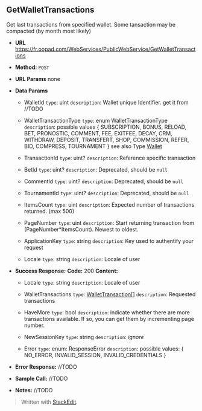 **GetWalletTransactions**
----
  Get last transactions from specified wallet. 
  Some tansaction may be compacted (by month most likely)
  
* **URL**
  https://fr.oopad.com/WebServices/PublicWebService/GetWalletTransactions

* **Method:**
  `POST` 
  
*  **URL Params**
	none

* **Data Params**

  	- WalletId
		`type`: uint
		`description`: Wallet unique Identifier. get it from //TODO
		
  	- WalletTransactionType
		`type`: enum WalletTransactionType
		`description`: possible values { SUBSCRIPTION, BONUS, RELOAD, BET, PRONOSTIC, COMMENT, FEE, EXITFEE, DECAY, CRM, WITHDRAW, DEPOSIT, TRANSFERT, SHOP, COMMISSION, REFER, BID, COMPRESS, TOURNAMENT }
		see also Type [Wallet](../Types/Wallet.md)
		
	- TransactionId
		`type`: uint?
		`description`: Reference specific transaction
		
	- BetId
		`type`: uint?
		`description`: Deprecated, should be `null` 
		
	- CommentId
		`type`: uint?
		`description`: Deprecated, should be `null` 
		
	- TournamentId
		`type`: uint?
		`description`: Deprecated, should be `null`
		
	- ItemsCount
		`type`: uint
		`description`: Expected number of transactions returned. (max 500)
		
	- PageNumber
		`type`: uint
		`description`: Start returning transaction from (PageNumber*ItemsCount). Newest to oldest.
		
	- ApplicationKey
		`type`: string
		`description`: Key used to authentify your request
		
	- Locale
		`type`: string
		`description`: Locale of user
		
* **Success Response:**
	**Code:** 200
    **Content:** 

	- Locale
		`type`: string
		`description`: Locale of user

	- WalletTransactions
		`type`: [WalletTransaction](../Types/WalletTransaction.md)[]
		`description`: Requested transactions 
	
	- HaveMore
		`type`: bool
		`description`: indicate whether there are more transactions available. If so, you can get them by incrementing page number.
		
	- NewSessionKey
		`type`: string
		`description`: *ignore*
		
	- Error
		`type`: enum: ResponseError
		`description`: possible values: { NO_ERROR, INVALID_SESSION, INVALID_CREDENTIALS }
 
* **Error Response:**
	//TODO

* **Sample Call:**
	//TODO

* **Notes:**
	//TODO


> Written with [StackEdit](https://stackedit.io/).